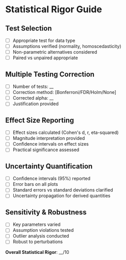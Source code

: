 # Statistical Rigor Guide

## Test Selection
- [ ] Appropriate test for data type
- [ ] Assumptions verified (normality, homoscedasticity)
- [ ] Non-parametric alternatives considered
- [ ] Paired vs unpaired appropriate

## Multiple Testing Correction
- [ ] Number of tests: __
- [ ] Correction method: [Bonferroni/FDR/Holm/None]
- [ ] Corrected alpha: __
- [ ] Justification provided

## Effect Size Reporting
- [ ] Effect sizes calculated (Cohen's d, r, eta-squared)
- [ ] Magnitude interpretation provided
- [ ] Confidence intervals on effect sizes
- [ ] Practical significance assessed

## Uncertainty Quantification
- [ ] Confidence intervals (95%) reported
- [ ] Error bars on all plots
- [ ] Standard errors vs standard deviations clarified
- [ ] Uncertainty propagation for derived quantities

## Sensitivity & Robustness
- [ ] Key parameters varied
- [ ] Assumption violations tested
- [ ] Outlier analysis conducted
- [ ] Robust to perturbations

**Overall Statistical Rigor**: __/10
